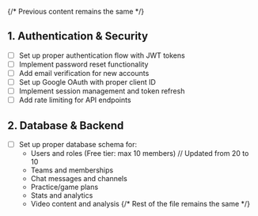 {/* Previous content remains the same */}
## 1. Authentication & Security
- [ ] Set up proper authentication flow with JWT tokens
- [ ] Implement password reset functionality
- [ ] Add email verification for new accounts
- [ ] Set up Google OAuth with proper client ID
- [ ] Implement session management and token refresh
- [ ] Add rate limiting for API endpoints

## 2. Database & Backend
- [ ] Set up proper database schema for:
  - Users and roles (Free tier: max 10 members) // Updated from 20 to 10
  - Teams and memberships
  - Chat messages and channels
  - Practice/game plans
  - Stats and analytics
  - Video content and analysis
{/* Rest of the file remains the same */}